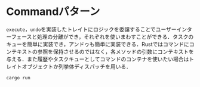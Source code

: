 # Commandパターン

`execute`，`undo`を実装したトレイトにロジックを委譲することでユーザーインターフェースと処理の分離ができ，それぞれを使いまわすことができる．タスクのキューを簡単に実装でき，アンドゥも簡単に実装できる．Rustではコマンドにコンテキストの参照を保持させるのではなく，各メソッドの引数にコンテキストを与える．また履歴やタスクキューとしてコマンドのコンテナを使いたい場合はトレイトオブジェクトか列挙体ディスパッチを用いる．

```shell
cargo run
```
